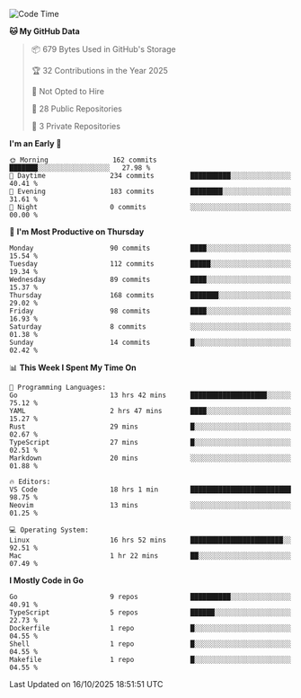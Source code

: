 <!--START_SECTION:waka-->
![Code Time](http://img.shields.io/badge/Code%20Time-1%2C539%20hrs%2025%20mins-blue)

**🐱 My GitHub Data** 

> 📦 679 Bytes Used in GitHub's Storage 
 > 
> 🏆 32 Contributions in the Year 2025
 > 
> 🚫 Not Opted to Hire
 > 
> 📜 28 Public Repositories 
 > 
> 🔑 3 Private Repositories 
 > 
**I'm an Early 🐤** 

```text
🌞 Morning                162 commits         ███████░░░░░░░░░░░░░░░░░░   27.98 % 
🌆 Daytime                234 commits         ██████████░░░░░░░░░░░░░░░   40.41 % 
🌃 Evening                183 commits         ████████░░░░░░░░░░░░░░░░░   31.61 % 
🌙 Night                  0 commits           ░░░░░░░░░░░░░░░░░░░░░░░░░   00.00 % 
```
📅 **I'm Most Productive on Thursday** 

```text
Monday                   90 commits          ████░░░░░░░░░░░░░░░░░░░░░   15.54 % 
Tuesday                  112 commits         █████░░░░░░░░░░░░░░░░░░░░   19.34 % 
Wednesday                89 commits          ████░░░░░░░░░░░░░░░░░░░░░   15.37 % 
Thursday                 168 commits         ███████░░░░░░░░░░░░░░░░░░   29.02 % 
Friday                   98 commits          ████░░░░░░░░░░░░░░░░░░░░░   16.93 % 
Saturday                 8 commits           ░░░░░░░░░░░░░░░░░░░░░░░░░   01.38 % 
Sunday                   14 commits          █░░░░░░░░░░░░░░░░░░░░░░░░   02.42 % 
```


📊 **This Week I Spent My Time On** 

```text
💬 Programming Languages: 
Go                       13 hrs 42 mins      ███████████████████░░░░░░   75.12 % 
YAML                     2 hrs 47 mins       ████░░░░░░░░░░░░░░░░░░░░░   15.27 % 
Rust                     29 mins             █░░░░░░░░░░░░░░░░░░░░░░░░   02.67 % 
TypeScript               27 mins             █░░░░░░░░░░░░░░░░░░░░░░░░   02.51 % 
Markdown                 20 mins             ░░░░░░░░░░░░░░░░░░░░░░░░░   01.88 % 

🔥 Editors: 
VS Code                  18 hrs 1 min        █████████████████████████   98.75 % 
Neovim                   13 mins             ░░░░░░░░░░░░░░░░░░░░░░░░░   01.25 % 

💻 Operating System: 
Linux                    16 hrs 52 mins      ███████████████████████░░   92.51 % 
Mac                      1 hr 22 mins        ██░░░░░░░░░░░░░░░░░░░░░░░   07.49 % 
```

**I Mostly Code in Go** 

```text
Go                       9 repos             ██████████░░░░░░░░░░░░░░░   40.91 % 
TypeScript               5 repos             ██████░░░░░░░░░░░░░░░░░░░   22.73 % 
Dockerfile               1 repo              █░░░░░░░░░░░░░░░░░░░░░░░░   04.55 % 
Shell                    1 repo              █░░░░░░░░░░░░░░░░░░░░░░░░   04.55 % 
Makefile                 1 repo              █░░░░░░░░░░░░░░░░░░░░░░░░   04.55 % 
```




 Last Updated on 16/10/2025 18:51:51 UTC
<!--END_SECTION:waka-->
